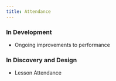 ```yaml
---
title: Attendance
---
```


### In Development

* Ongoing improvements to performance

### In Discovery and Design

* Lesson Attendance
